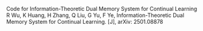 Code for Information-Theoretic Dual Memory System for Continual Learning
R Wu, K Huang, H Zhang, Q Liu, G Yu, F Ye, Information-Theoretic Dual Memory System for Continual Learning. [J], arXiv: 2501.08878 
